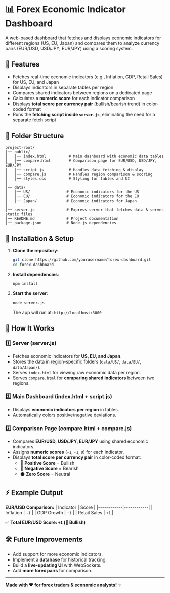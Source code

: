 # 📊 Forex Economic Indicator Dashboard

A web-based dashboard that fetches and displays economic indicators for different regions (US, EU, Japan) and compares them to analyze currency pairs (EUR/USD, USD/JPY, EUR/JPY) using a scoring system.

## 🔹 Features

- Fetches real-time economic indicators (e.g., Inflation, GDP, Retail Sales) for US, EU, and Japan
- Displays indicators in separate tables per region
- Compares shared indicators between regions on a dedicated page
- Calculates a **numeric score** for each indicator comparison
- Displays **total score per currency pair** (bullish/bearish trend) in color-coded format
- Runs the **fetching script inside `server.js`**, eliminating the need for a separate fetch script

## 📁 Folder Structure
```
project-root/
│── public/
│   │── index.html          # Main dashboard with economic data tables
│   │── compare.html        # Comparison page for EUR/USD, USD/JPY, EUR/JPY
│   │── script.js           # Handles data fetching & display
│   │── compare.js          # Handles region comparison & scoring
│   │── styles.css          # Styling for tables and UI
│
│── data/
│   │── US/                # Economic indicators for the US
│   │── EU/                # Economic indicators for the EU
│   │── Japan/             # Economic indicators for Japan
│
│── server.js              # Express server that fetches data & serves static files
│── README.md              # Project documentation
│── package.json           # Node.js dependencies
```

## 🚀 Installation & Setup

1. **Clone the repository**:
   ```sh
   git clone https://github.com/yourusername/forex-dashboard.git
   cd forex-dashboard
   ```

2. **Install dependencies**:
   ```sh
   npm install
   ```

3. **Start the server**:
   ```sh
   node server.js
   ```
   The app will run at: `http://localhost:3000`

## 🔄 How It Works

### **1️⃣ Server (server.js)**
- Fetches economic indicators for **US, EU, and Japan**.
- Stores the data in region-specific folders (`data/US/`, `data/EU/`, `data/Japan/`).
- Serves `index.html` for viewing raw economic data per region.
- Serves `compare.html` for **comparing shared indicators** between two regions.

### **2️⃣ Main Dashboard (index.html + script.js)**
- Displays **economic indicators per region** in tables.
- Automatically colors positive/negative deviations.

### **3️⃣ Comparison Page (compare.html + compare.js)**
- Compares **EUR/USD, USD/JPY, EUR/JPY** using shared economic indicators.
- Assigns **numeric scores** (`+1`, `-1`, `0`) for each indicator.
- Displays **total score per currency pair** in color-coded format:
  - 🔵 **Positive Score** = Bullish
  - 🔴 **Negative Score** = Bearish
  - ⚫ **Zero Score** = Neutral

## ⚡ Example Output

**EUR/USD Comparison:**
| Indicator  | Score |
|------------|------------|
| Inflation  | `-1` |
| GDP Growth | `+1` |
| Retail Sales | `+1` |

✅ **Total EUR/USD Score: `+1` (🔵 Bullish)**

## 🛠 Future Improvements
- Add support for more economic indicators.
- Implement a **database** for historical tracking.
- Build a **live-updating UI** with WebSockets.
- Add **more forex pairs** for comparison.

---

**Made with ❤️ for forex traders & economic analysts!** ✨

